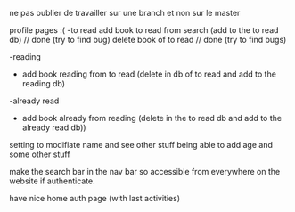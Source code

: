 ne pas oublier de travailler sur une branch et non sur le master

profile pages :(
-to read
add book to read from search (add to the to read db) // done (try to find bug)
delete book of to read // done (try to find bugs)


-reading
- add book reading from to read (delete in db of to read and add to the reading db)



-already read
- add book already from reading (delete in the to read db and add to the already read db))


setting to modifiate name and see other stuff being able to add age and some other stuff


make the search bar in the nav bar so accessible from everywhere on the website if authenticate.

have nice home auth page (with last activities)